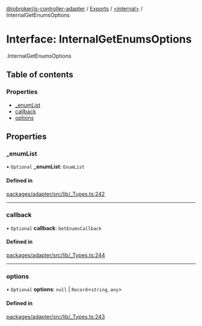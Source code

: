 [@iobroker/js-controller-adapter](../README.md) / [Exports](../modules.md) / [<internal\>](../modules/internal_.md) / InternalGetEnumsOptions

# Interface: InternalGetEnumsOptions

[<internal>](../modules/internal_.md).InternalGetEnumsOptions

## Table of contents

### Properties

- [\_enumList](internal_.InternalGetEnumsOptions.md#_enumlist)
- [callback](internal_.InternalGetEnumsOptions.md#callback)
- [options](internal_.InternalGetEnumsOptions.md#options)

## Properties

### \_enumList

• `Optional` **\_enumList**: `EnumList`

#### Defined in

[packages/adapter/src/lib/_Types.ts:242](https://github.com/ioBroker/ioBroker.js-controller/blob/b556621c/packages/adapter/src/lib/_Types.ts#L242)

___

### callback

• `Optional` **callback**: `GetEnumsCallback`

#### Defined in

[packages/adapter/src/lib/_Types.ts:244](https://github.com/ioBroker/ioBroker.js-controller/blob/b556621c/packages/adapter/src/lib/_Types.ts#L244)

___

### options

• `Optional` **options**: ``null`` \| `Record`<`string`, `any`\>

#### Defined in

[packages/adapter/src/lib/_Types.ts:243](https://github.com/ioBroker/ioBroker.js-controller/blob/b556621c/packages/adapter/src/lib/_Types.ts#L243)
